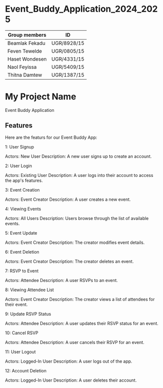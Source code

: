 # Event_Buddy_Application_2024_2025

| Group members  |     ID        |
|----------------|---------------|
| Beamlak Fekadu | UGR/8928/15   |
| Feven Tewelde  | UGR/0805/15   |
| Haset Wondesen | UGR/4331/15   |
| Naol Feyissa   | UGR/5409/15   |
| Thitna Damtew  | UGR/1387/15   |

# My Project Name
Event Buddy Application

## Features  
Here are the featurs for our Event Buddy App:

1: User Signup

Actors: New User
Description: A new user signs up to create an account.

2: User Login

Actors: Existing User
Description: A user logs into their account to access the app's features.

3: Event Creation

Actors: Event Creator
Description: A user creates a new event.

4: Viewing Events

Actors: All Users
Description: Users browse through the list of available events.

5: Event Update

Actors: Event Creator
Description: The creator modifies event details.

6: Event Deletion

Actors: Event Creator
Description: The creator deletes an event.

7: RSVP to Event

Actors: Attendee
Description: A user RSVPs to an event.

8: Viewing Attendee List

Actors: Event Creator
Description: The creator views a list of attendees for their event.

9: Update RSVP Status

Actors: Attendee
Description: A user updates their RSVP status for an event.

10: Cancel RSVP

Actors: Attendee
Description: A user cancels their RSVP for an event.

11: User Logout

Actors: Logged-In User
Description: A user logs out of the app.

12: Account Deletion

Actors: Logged-In User
Description: A user deletes their account.


